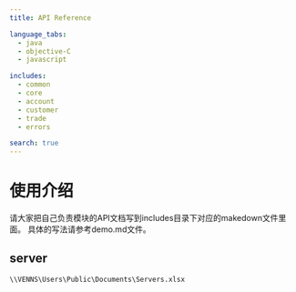 ```yaml
---
title: API Reference

language_tabs:
  - java
  - objective-C
  - javascript

includes:
  - common
  - core
  - account
  - customer
  - trade
  - errors

search: true
---
```


# 使用介绍

请大家把自己负责模块的API文档写到includes目录下对应的makedown文件里面。
具体的写法请参考demo.md文件。


## server

`\\VENNS\Users\Public\Documents\Servers.xlsx`




